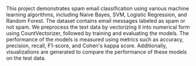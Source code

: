 This project demonstrates spam email classification using various machine learning algorithms, including Naive Bayes, SVM, Logistic Regression, and Random Forest. The dataset contains email messages labeled as spam or not spam. We preprocess the text data by vectorizing it into numerical form using CountVectorizer, followed by training and evaluating the models. The performance of the models is measured using metrics such as accuracy, precision, recall, F1-score, and Cohen's kappa score. Additionally, visualizations are generated to compare the performance of these models on the test data.
